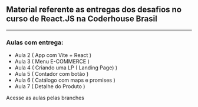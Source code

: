 ﻿<h2>Material referente as entregas dos desafios no curso de React.JS na Coderhouse Brasil</h2>

<hr>

<h3> Aulas com entrega:</h3>
<ul>
<li>Aula 2 ( App com Vite + React )</li>
<li>Aula 3 ( Menu E-COMMERCE )</li>
<li>Aula 4 ( Criando uma LP ( Landing Page) )</li>
<li>Aula 5 ( Contador com botão )</li>
<li>Aula 6 ( Catálogo com maps e promises )</li>
<li>Aula 7 ( Detalhe do Produto )</li>

</ul>

<span>Acesse as aulas pelas branches</span>
